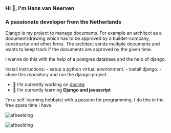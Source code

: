 <h3 align="left">Hi 👋, I'm Hans van Neerven</h1>
<h3 align="left">A passionate developer from the Netherlands</h3>

<p>
  Django is my project to manage documents.
  For example an architect as a document/drawing which has to be approved by a builder-company, constructor and other firms.
  The architect sends multiple documents and wants to keep track if the documents are approved by the given time.
  
  I wanna do this with the help of a postgres database and the help of django.
</p>

<p>
  Install instructions:
  - setup a python virtual environment.
  - install django.
  - clone this repository and run the django-project.
</p>

- 🔭 I’m currently working on [docreg](https://github.com/hzm74/docreg)
- 🌱 I’m currently learning **Django and javascript**

I'm a self-learning hobbyist with a passion for programming. I do this in the free spare time i have.

![afbeelding](https://github.com/hzm74/docreg/assets/58707700/e73a54e4-e586-4325-a3fc-56a2195af2cd)

![afbeelding](https://github.com/hzm74/docreg/assets/58707700/dcd600eb-f7b4-4fd0-b46b-15f244747a38)

